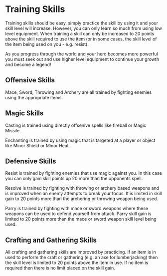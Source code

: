 # Training Skills
Training skills should be easy, simply practice the skill by using it and your skill level will increase. However, you can only learn so much from using low level equipment. When training a skill can only be increased to 20 points above the skill required to use the item (or in some cases, the skill level of the item being used on you - e.g. resist).

As you progress through the world and your hero becomes more powerful you must seek out and use higher level equipment to continue your growth and become a legend!
## Offensive Skills
Mace, Sword, Throwing and Archery are all trained by fighting enemies using the appropriate items. 
## Magic Skills
Casting is trained using directly offsenive spells like fireball or Magic Missile. 

Enchanting is trained by using magic that is targeted at a player or object like Minor Shield or Minor Heal.
## Defensive Skills
Resist is trained by fighting enemies that use magic against you. In this case you can only gain skill points up 20 more than the opponents spell.

Resolve is trained by fighting with throwing or archery based weapons and is improved when an enemy attempts to break your focus. It is limited in skill gain to 20 points more than the archering or throwing weapon being used.

Parry is trained by fighting with mace or sword weapons where these weapons can be used to defend yourself from attack. Parry skill gain is limited to 20 points more than the mace or sword weapon skill level being used.
## Crafting and Gathering Skills
All crafting and gathering skills are improved by practicing. If an item is in used to perform the craft or gathering (e.g. an axe for lumberjacking) then the skill level is limited to 20 points above the item in use. If no item is required then there is no limit placed on the skill gain.
